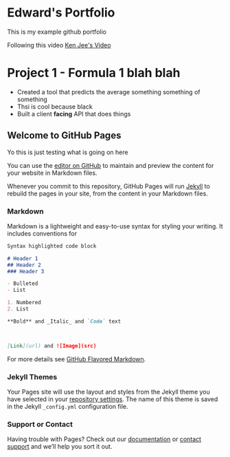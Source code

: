 # Edward's Portfolio
This is my example github portfolio

Following this video [Ken Jee's Video](https://www.youtube.com/watch?v=1aXk2RViq3c&t=434s)

# Project 1 - Formula 1 blah blah
* Created a tool that predicts the average something something of something
* Thsi is cool because black
* Built a client **facing** API that does things






## Welcome to GitHub Pages

Yo this is just testing what is going on here 



You can use the [editor on GitHub](https://github.com/edward-mei/portfolio_test/edit/main/README.md) to maintain and preview the content for your website in Markdown files.

Whenever you commit to this repository, GitHub Pages will run [Jekyll](https://jekyllrb.com/) to rebuild the pages in your site, from the content in your Markdown files.

### Markdown

Markdown is a lightweight and easy-to-use syntax for styling your writing. It includes conventions for

```markdown
Syntax highlighted code block

# Header 1
## Header 2
### Header 3

- Bulleted
- List

1. Numbered
2. List

**Bold** and _Italic_ and `Code` text



[Link](url) and ![Image](src)
```

For more details see [GitHub Flavored Markdown](https://guides.github.com/features/mastering-markdown/).

### Jekyll Themes

Your Pages site will use the layout and styles from the Jekyll theme you have selected in your [repository settings](https://github.com/edward-mei/portfolio_test/settings/pages). The name of this theme is saved in the Jekyll `_config.yml` configuration file.

### Support or Contact

Having trouble with Pages? Check out our [documentation](https://docs.github.com/categories/github-pages-basics/) or [contact support](https://support.github.com/contact) and we’ll help you sort it out.



